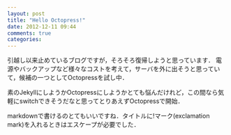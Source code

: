 ```yaml
---
layout: post
title: "Hello Octopress!"
date: 2012-12-11 09:44
comments: true
categories:
---
```


引越し以来止めているブログですが，そろそろ復帰しようと思っています．
電源やバックアップなど様々なコストを考えて，サーバを外に出そうと思っていて，候補の一つとしてOctopressを試し中．

素のJekyllにしようかOctopressにしようかとても悩んだけれど，この間なら気軽にswitchできそうだなと思ってとりあえずOctopressで開始．

markdownで書けるのとてもいいですね．タイトルに!マーク(exclamation mark)を入れるときはエスケープが必要でした．
